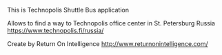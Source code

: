 This is Technopolis Shuttle Bus application

Allows to find a way to Technopolis office center in St. Petersburg Russia
https://www.technopolis.fi/russia/

Create by Return On Intelligence
http://www.returnonintelligence.com/

